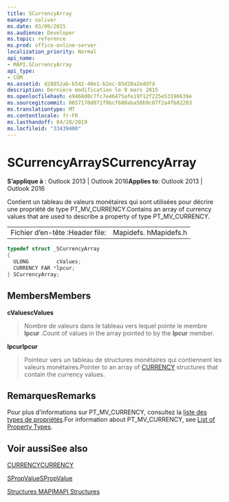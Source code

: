 ```yaml
---
title: SCurrencyArray
manager: soliver
ms.date: 03/09/2015
ms.audience: Developer
ms.topic: reference
ms.prod: office-online-server
localization_priority: Normal
api_name:
- MAPI.SCurrencyArray
api_type:
- COM
ms.assetid: d28852ab-b542-40e1-b2ec-85d20a2eddfd
description: Dernière modification le 9 mars 2015
ms.openlocfilehash: e9468d0c7fc7e46475afe19f12f225e53196639e
ms.sourcegitcommit: 8657170d071f9bcf680aba50b9c07f2a4fb82283
ms.translationtype: MT
ms.contentlocale: fr-FR
ms.lasthandoff: 04/28/2019
ms.locfileid: "33439400"
---
```

# <a name="scurrencyarray"></a><span data-ttu-id="2db8f-103">SCurrencyArray</span><span class="sxs-lookup"><span data-stu-id="2db8f-103">SCurrencyArray</span></span>

  
  
<span data-ttu-id="2db8f-104">**S’applique à** : Outlook 2013 | Outlook 2016</span><span class="sxs-lookup"><span data-stu-id="2db8f-104">**Applies to**: Outlook 2013 | Outlook 2016</span></span> 
  
<span data-ttu-id="2db8f-105">Contient un tableau de valeurs monétaires qui sont utilisées pour décrire une propriété de type PT_MV_CURRENCY.</span><span class="sxs-lookup"><span data-stu-id="2db8f-105">Contains an array of currency values that are used to describe a property of type PT_MV_CURRENCY.</span></span> 
  
|||
|:-----|:-----|
|<span data-ttu-id="2db8f-106">Fichier d’en-tête :</span><span class="sxs-lookup"><span data-stu-id="2db8f-106">Header file:</span></span>  <br/> |<span data-ttu-id="2db8f-107">Mapidefs. h</span><span class="sxs-lookup"><span data-stu-id="2db8f-107">Mapidefs.h</span></span>  <br/> |
   
```cpp
typedef struct _SCurrencyArray
{
  ULONG         cValues;
  CURRENCY FAR *lpcur;
} SCurrencyArray;

```

## <a name="members"></a><span data-ttu-id="2db8f-108">Members</span><span class="sxs-lookup"><span data-stu-id="2db8f-108">Members</span></span>

 <span data-ttu-id="2db8f-109">**cValues**</span><span class="sxs-lookup"><span data-stu-id="2db8f-109">**cValues**</span></span>
  
> <span data-ttu-id="2db8f-110">Nombre de valeurs dans le tableau vers lequel pointe le membre **lpcur** .</span><span class="sxs-lookup"><span data-stu-id="2db8f-110">Count of values in the array pointed to by the **lpcur** member.</span></span> 
    
 <span data-ttu-id="2db8f-111">**lpcur**</span><span class="sxs-lookup"><span data-stu-id="2db8f-111">**lpcur**</span></span>
  
> <span data-ttu-id="2db8f-112">Pointeur vers un tableau de [](currency.md) structures monétaires qui contiennent les valeurs monétaires.</span><span class="sxs-lookup"><span data-stu-id="2db8f-112">Pointer to an array of [CURRENCY](currency.md) structures that contain the currency values.</span></span> 
    
## <a name="remarks"></a><span data-ttu-id="2db8f-113">Remarques</span><span class="sxs-lookup"><span data-stu-id="2db8f-113">Remarks</span></span>

<span data-ttu-id="2db8f-114">Pour plus d'informations sur PT_MV_CURRENCY, consultez la [liste des types de propriétés](property-types.md).</span><span class="sxs-lookup"><span data-stu-id="2db8f-114">For information about PT_MV_CURRENCY, see [List of Property Types](property-types.md).</span></span> 
  
## <a name="see-also"></a><span data-ttu-id="2db8f-115">Voir aussi</span><span class="sxs-lookup"><span data-stu-id="2db8f-115">See also</span></span>



[<span data-ttu-id="2db8f-116">CURRENCY</span><span class="sxs-lookup"><span data-stu-id="2db8f-116">CURRENCY</span></span>](currency.md)
  
[<span data-ttu-id="2db8f-117">SPropValue</span><span class="sxs-lookup"><span data-stu-id="2db8f-117">SPropValue</span></span>](spropvalue.md)


[<span data-ttu-id="2db8f-118">Structures MAPI</span><span class="sxs-lookup"><span data-stu-id="2db8f-118">MAPI Structures</span></span>](mapi-structures.md)

